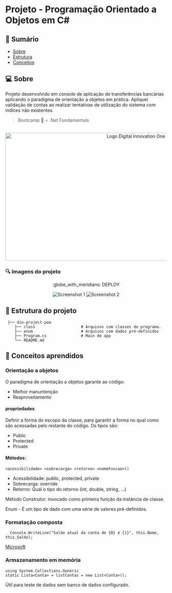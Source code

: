 # Projeto - Programação Orientado a Objetos em C#

## :scroll: Sumário

- [Sobre](#about)
- [Estrutura](#structure)
- [Conceitos](#learned)

## :computer: Sobre <a name = "about"></a>

Projeto desenvolvido em console de aplicação de transferências bancárias aplicando o paradigma de orientação a objetos em prática.
Apliquei validação de contas ao realizar tentativas de utilização do sistema com indices não existentes.

> Bootcamp 🚀 = .Net Fundamentals
<p align="center">
<br>
  <a href="https://web.digitalinnovation.one/" rel="noopener">
 <img width=800px height=400px src="https://hermes.digitalinnovation.one/site/images/cover_dio.jpg" alt="Logo Digital Innovation One"></a>
</p>


### :mag: Imagens do projeto

<p align="center">
 :globe_with_meridians: DEPLOY
</p>

<p align="center">
<img src="https://raw.githubusercontent.com/lcds90/dio-project-poo/main/img/screenshoot.png?token=AKT7QT6LWSHXI72W6ZL3HPDAELZ2G" alt="Screenshot 1">
<img src="https://raw.githubusercontent.com/lcds90/dio-project-poo/main/img/screenshot2.png?token=AKT7QT6LWSHXI72W6ZL3HPDAELZ2G" alt="Screenshot 2">
</p>

## :file_folder: Estrutura do projeto <a name = "structure"></a>
```
 ├── dio-project-poo                   
    ├── class                    # Arquivos com classes do programa.
    ├── enum                     # Arquivos com dados pré-definidos
    ├── Program.cs               # Main de app
    └── README.md
```
## :memo: Conceitos aprendidos <a name = "learned"></a>

### Orientação a objetos
O paradigma de orientação a objetos garante ao código:
- Melhor manuntenção
- Reaproveitamento

#### propriedades
Definir a forma do escopo da classe,
para garantir a forma no qual como são acessadas pelo restante do código.
Os tipos são:
- Public
- Protected
- Private

#### Métodos:

```
<acessibilidade> <sobrecarga> <retorno> <nomeFuncao>()
```
- Acessibilidade: public, protected, private
- Sobrecarga: override
- Retorno: Qual o tipo do retorno (int, double, string, ...)

Método Construtor: invocado como primeira função da instância de classe.

Enum - É um tipo de dado com uma série de valores pré-definidos.

### Formatação composta
```
  Console.WriteLine("Saldo atual da conta de {0} é {1}", this.Nome, this.Saldo);
```
[Microsoft]("https://docs.microsoft.com/pt-br/dotnet/standard/base-types/-composite-formatting")

### Armazenamento em memória
```
using System.Collections.Generic
static Lista<Conta> = listContas = new List<Conta>();
```
Útil para teste de dados sem banco de dados configurado.